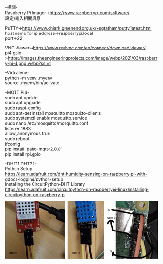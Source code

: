 -相關-  
Raspberry Pi Imager->https://www.raspberrypi.com/software/  
設定/輸入相關訊息  

PuTTY->https://www.chiark.greenend.org.uk/~sgtatham/putty/latest.html  
host name for ip address->raspberrypi.local  
port->22  

VNC Viewer->https://www.realvnc.com/en/connect/download/viewer/  
pi4 gpio->https://images.theengineeringprojects.com/image/webp/2021/03/raspberry-pi-4.png.webp?ssl=1  


-Virtualenv-  
python -m venv .myenv  
source .myenv/bin/activate  

-MQTT Pi4-  
sudo apt update  
sudo apt upgrade  
sudo raspi-config  
sudo apt-get install mosquitto mosquitto-clients  
sudo systemctl enable mosquitto.service  
sudo nano /etc/mosquitto/mosquitto.conf  
listener 1883  
allow_anonymous true  
sudo reboot  
ifconfig  
pip install 'paho-mqtt<2.0.0'  
pip install rpi.gpio  
 
-DHT11 DHT22-  
Python Setup  
https://learn.adafruit.com/dht-humidity-sensing-on-raspberry-pi-with-gdocs-logging/python-setup  
Installing the CircuitPython-DHT Library  
https://learn.adafruit.com/circuitpython-on-raspberrypi-linux/installing-circuitpython-on-raspberry-pi  

![image](https://github.com/miyachun/training113/blob/main/pi4/demo.jpg)  


